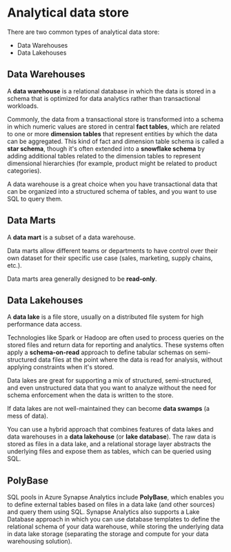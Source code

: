 # Analytical data store

There are two common types of analytical data store:
- Data Warehouses
- Data Lakehouses

## Data Warehouses

A **data warehouse** is a relational database in which the data is stored in a schema that is optimized for data analytics rather than transactional workloads. 

Commonly, the data from a transactional store is transformed into a schema in which numeric values are stored in central **fact tables**, which are related to one or more **dimension tables** that represent entities by which the data can be aggregated. This kind of fact and dimension table schema is called a **star schema**, though it's often extended into a **snowflake schema** by adding additional tables related to the dimension tables to represent dimensional hierarchies (for example, product might be related to product categories). 

A data warehouse is a great choice when you have transactional data that can be organized into a structured schema of tables, and you want to use SQL to query them.

## Data Marts

A **data mart** is a subset of a data warehouse.

Data marts allow different teams or departments to have control over their own dataset for their specific use case (sales, marketing, supply chains, etc.). 

Data marts area generally designed to be **read-only**.

## Data Lakehouses

A **data lake** is a file store, usually on a distributed file system for high performance data access. 

Technologies like Spark or Hadoop are often used to process queries on the stored files and return data for reporting and analytics. These systems often apply a **schema-on-read** approach to define tabular schemas on semi-structured data files at the point where the data is read for analysis, without applying constraints when it's stored. 

Data lakes are great for supporting a mix of structured, semi-structured, and even unstructured data that you want to analyze without the need for schema enforcement when the data is written to the store.

If data lakes are not well-maintained they can become **data swamps** (a mess of data).

You can use a hybrid approach that combines features of data lakes and data warehouses in a **data lakehouse** (or **lake database**). The raw data is stored as files in a data lake, and a relational storage layer abstracts the underlying files and expose them as tables, which can be queried using SQL. 

## PolyBase

SQL pools in Azure Synapse Analytics include **PolyBase**, which enables you to define external tables based on files in a data lake (and other sources) and query them using SQL. Synapse Analytics also supports a Lake Database approach in which you can use database templates to define the relational schema of your data warehouse, while storing the underlying data in data lake storage (separating the storage and compute for your data warehousing solution).